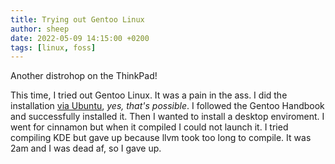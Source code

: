 ```yaml
---
title: Trying out Gentoo Linux 
author: sheep 
date: 2022-05-09 14:15:00 +0200 
tags: [linux, foss] 
---
```


Another distrohop on the ThinkPad!

This time, I tried out Gentoo Linux. It was a pain in the ass.
I did the installation [via Ubuntu](https://www.youtube.com/watch?v=BN5rrCL6s1Q), *yes, that's possible*. I followed the Gentoo Handbook and successfully installed it. Then I wanted to install a desktop enviroment. I went for cinnamon but when it compiled I could not launch it. I tried compiling KDE but gave up because llvm took too long to compile. It was 2am and I was dead af, so I gave up.


